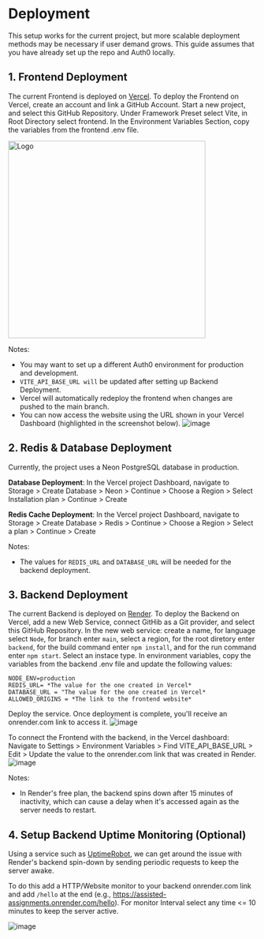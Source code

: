 # Deployment
This setup works for the current project, but more scalable deployment methods may be necessary if user demand grows. This guide assumes that you have already set up the repo and Auth0 locally.
## 1. Frontend Deployment
The current Frontend is deployed on [Vercel](https://vercel.com/). To deploy the Frontend on Vercel, create an account and link a GitHub Account. Start a new project, and select this GitHub Repository. Under Framework Preset select Vite, in Root Directory select frontend. In the Environment Variables Section, copy the variables from the frontend .env file. 

<img src="https://github.com/user-attachments/assets/a0048e98-55dd-427b-83b7-116a1a3089ad" alt="Logo" height="400"/>

Notes: 
- You may want to set up a different Auth0 environment for production and development.
- `VITE_API_BASE_URL will` be updated after setting up Backend Deployment.
- Vercel will automatically redeploy the frontend when changes are pushed to the main branch.
- You can now access the website using the URL shown in your Vercel Dashboard (highlighted in the screenshot below).
![image](https://github.com/user-attachments/assets/4911b60d-ed9b-4068-8d66-5b523abe04a9)

## 2. Redis & Database Deployment
Currently, the project uses a Neon PostgreSQL database in production.

**Database Deployment**: In the Vercel project Dashboard, navigate to Storage > Create Database > Neon > Continue > Choose a Region > Select Installation plan > Continue > Create

**Redis Cache Deployment**: In the Vercel project Dashboard, navigate to Storage > Create Database > Redis > Continue > Choose a Region > Select a plan > Continue > Create

Notes:
- The values for `REDIS_URL` and `DATABASE_URL` will be needed for the backend deployment.

## 3. Backend Deployment
The current Backend is deployed on [Render](https://render.com/). To deploy the Backend on Vercel, add a new Web Service, connect GitHib as a Git provider, and select this GitHub Repository. In the new web service: create a name, for language select `Node`, for branch enter `main`, select a region, for the root diretory enter `backend`, for the build command enter `npm install`, and  for the run command enter `npm start`. Select an instace type. In environment variables, copy the variables from the backend .env file and update the following values:
```
NODE_ENV=production
REDIS_URL= *The value for the one created in Vercel*
DATABASE_URL = "The value for the one created in Vercel*
ALLOWED_ORIGINS = *The link to the frontend website*
```
Deploy the service. Once deployment is complete, you'll receive an onrender.com link to access it.
![image](https://github.com/user-attachments/assets/63cd2f5a-103a-4e2e-b6f2-f5f71dcd58e4)

 To connect the Frontend with the backend, in the Vercel dashboard: Navigate to Settings > Environment Variables > Find VITE_API_BASE_URL > Edit > Update the value to the onrender.com link that was created in Render.
![image](https://github.com/user-attachments/assets/a7d373b5-68b9-4d7a-9e6b-c82f210e71cf)

Notes:
- In Render's free plan, the backend spins down after 15 minutes of inactivity, which can cause a delay when it's accessed again as the server needs to restart.

## 4. Setup Backend Uptime Monitoring (Optional)
Using a service such as [UptimeRobot](https://uptimerobot.com/), we can get around the issue with Render's backend spin-down by sending periodic requests to keep the server awake.

To do this add a HTTP/Website monitor to your backend onrender.com link and add `/hello` at the end (e.g., https://assisted-assignments.onrender.com/hello). For monitor Interval select any time <= 10 minutes to keep the server active.

![image](https://github.com/user-attachments/assets/3f780d7c-f2b8-4d4a-9cb7-b92704a5b656)



